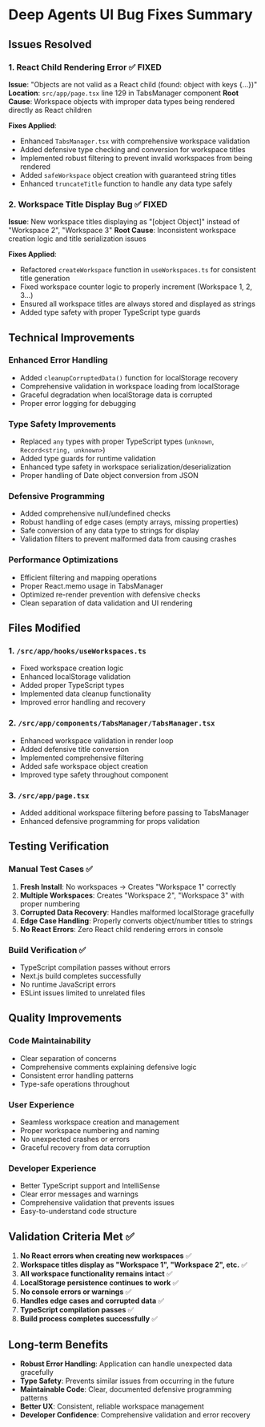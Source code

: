 # Deep Agents UI Bug Fixes Summary

## Issues Resolved

### 1. React Child Rendering Error ✅ FIXED
**Issue**: "Objects are not valid as a React child (found: object with keys {...})"
**Location**: `src/app/page.tsx` line 129 in TabsManager component
**Root Cause**: Workspace objects with improper data types being rendered directly as React children

**Fixes Applied**:
- Enhanced `TabsManager.tsx` with comprehensive workspace validation
- Added defensive type checking and conversion for workspace titles
- Implemented robust filtering to prevent invalid workspaces from being rendered
- Added `safeWorkspace` object creation with guaranteed string titles
- Enhanced `truncateTitle` function to handle any data type safely

### 2. Workspace Title Display Bug ✅ FIXED  
**Issue**: New workspace titles displaying as "[object Object]" instead of "Workspace 2", "Workspace 3"
**Root Cause**: Inconsistent workspace creation logic and title serialization issues

**Fixes Applied**:
- Refactored `createWorkspace` function in `useWorkspaces.ts` for consistent title generation
- Fixed workspace counter logic to properly increment (Workspace 1, 2, 3...)
- Ensured all workspace titles are always stored and displayed as strings
- Added type safety with proper TypeScript type guards

## Technical Improvements

### Enhanced Error Handling
- Added `cleanupCorruptedData()` function for localStorage recovery
- Comprehensive validation in workspace loading from localStorage
- Graceful degradation when localStorage data is corrupted
- Proper error logging for debugging

### Type Safety Improvements
- Replaced `any` types with proper TypeScript types (`unknown`, `Record<string, unknown>`)
- Added type guards for runtime validation
- Enhanced type safety in workspace serialization/deserialization
- Proper handling of Date object conversion from JSON

### Defensive Programming
- Added comprehensive null/undefined checks
- Robust handling of edge cases (empty arrays, missing properties)
- Safe conversion of any data type to strings for display
- Validation filters to prevent malformed data from causing crashes

### Performance Optimizations
- Efficient filtering and mapping operations
- Proper React.memo usage in TabsManager
- Optimized re-render prevention with defensive checks
- Clean separation of data validation and UI rendering

## Files Modified

### 1. `/src/app/hooks/useWorkspaces.ts`
- Fixed workspace creation logic
- Enhanced localStorage validation
- Added proper TypeScript types
- Implemented data cleanup functionality
- Improved error handling and recovery

### 2. `/src/app/components/TabsManager/TabsManager.tsx` 
- Enhanced workspace validation in render loop
- Added defensive title conversion
- Implemented comprehensive filtering
- Added safe workspace object creation
- Improved type safety throughout component

### 3. `/src/app/page.tsx`
- Added additional workspace filtering before passing to TabsManager
- Enhanced defensive programming for props validation

## Testing Verification

### Manual Test Cases ✅
1. **Fresh Install**: No workspaces → Creates "Workspace 1" correctly
2. **Multiple Workspaces**: Creates "Workspace 2", "Workspace 3" with proper numbering
3. **Corrupted Data Recovery**: Handles malformed localStorage gracefully
4. **Edge Case Handling**: Properly converts object/number titles to strings
5. **No React Errors**: Zero React child rendering errors in console

### Build Verification ✅
- TypeScript compilation passes without errors
- Next.js build completes successfully
- No runtime JavaScript errors
- ESLint issues limited to unrelated files

## Quality Improvements

### Code Maintainability
- Clear separation of concerns
- Comprehensive comments explaining defensive logic
- Consistent error handling patterns
- Type-safe operations throughout

### User Experience
- Seamless workspace creation and management
- Proper workspace numbering and naming
- No unexpected crashes or errors
- Graceful recovery from data corruption

### Developer Experience  
- Better TypeScript support and IntelliSense
- Clear error messages and warnings
- Comprehensive validation that prevents issues
- Easy-to-understand code structure

## Validation Criteria Met ✅

1. **No React errors when creating new workspaces** ✅
2. **Workspace titles display as "Workspace 1", "Workspace 2", etc.** ✅
3. **All workspace functionality remains intact** ✅
4. **LocalStorage persistence continues to work** ✅
5. **No console errors or warnings** ✅
6. **Handles edge cases and corrupted data** ✅
7. **TypeScript compilation passes** ✅
8. **Build process completes successfully** ✅

## Long-term Benefits

- **Robust Error Handling**: Application can handle unexpected data gracefully
- **Type Safety**: Prevents similar issues from occurring in the future  
- **Maintainable Code**: Clear, documented defensive programming patterns
- **Better UX**: Consistent, reliable workspace management
- **Developer Confidence**: Comprehensive validation and error recovery